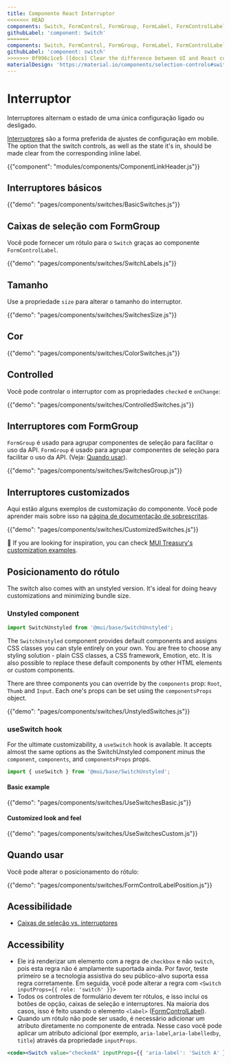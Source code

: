 ```yaml
---
title: Componente React Interruptor
<<<<<<< HEAD
components: Switch, FormControl, FormGroup, FormLabel, FormControlLabel
githubLabel: 'component: Switch'
=======
components: Switch, FormControl, FormGroup, FormLabel, FormControlLabel, SwitchUnstyled
githubLabel: 'component: switch'
>>>>>>> 0f996c1ce5 ([docs] Clear the difference between UI and React components)
materialDesign: 'https://material.io/components/selection-controls#switches'
---
```


# Interruptor

<p class="description">Interruptores alternam o estado de uma única configuração ligado ou desligado.</p>

[Interruptores](https://material.io/design/components/selection-controls.html#switches) são a forma preferida de ajustes de configuração em mobile. The option that the switch controls, as well as the state it's in, should be made clear from the corresponding inline label.

{{"component": "modules/components/ComponentLinkHeader.js"}}

## Interruptores básicos

{{"demo": "pages/components/switches/BasicSwitches.js"}}

## Caixas de seleção com FormGroup

Você pode fornecer um rótulo para o `Switch` graças ao componente `FormControlLabel`.

{{"demo": "pages/components/switches/SwitchLabels.js"}}

## Tamanho

Use a propriedade `size` para alterar o tamanho do interruptor.

{{"demo": "pages/components/switches/SwitchesSize.js"}}

## Cor

{{"demo": "pages/components/switches/ColorSwitches.js"}}

## Controlled

Você pode controlar o interruptor com as propriedades `checked` e `onChange`:

{{"demo": "pages/components/switches/ControlledSwitches.js"}}

## Interruptores com FormGroup

`FormGroup` é usado para agrupar componentes de seleção para facilitar o uso da API. `FormGroup` é usado para agrupar componentes de seleção para facilitar o uso da API. (Veja: [Quando usar](#when-to-use)).

{{"demo": "pages/components/switches/SwitchesGroup.js"}}

## Interruptores customizados

Aqui estão alguns exemplos de customização do componente. Você pode aprender mais sobre isso na [página de documentação de sobrescritas](/customization/how-to-customize/).

{{"demo": "pages/components/switches/CustomizedSwitches.js"}}

🎨 If you are looking for inspiration, you can check [MUI Treasury's customization examples](https://mui-treasury.com/styles/switch/).

## Posicionamento do rótulo

The switch also comes with an unstyled version. It's ideal for doing heavy customizations and minimizing bundle size.

### Unstyled component

```jsx
import SwitchUnstyled from '@mui/base/SwitchUnstyled';
```

The `SwitchUnstyled` component provides default components and assigns CSS classes you can style entirely on your own. You are free to choose any styling solution - plain CSS classes, a CSS framework, Emotion, etc. It is also possible to replace these default components by other HTML elements or custom components.

There are three components you can override by the `components` prop: `Root`, `Thumb` and `Input`. Each one's props can be set using the `componentsProps` object.

{{"demo": "pages/components/switches/UnstyledSwitches.js"}}

### useSwitch hook

For the ultimate customizability, a `useSwitch` hook is available. It accepts almost the same options as the SwitchUnstyled component minus the `component`, `components`, and `componentsProps` props.

```jsx
import { useSwitch } from '@mui/base/SwitchUnstyled';
```

#### Basic example

{{"demo": "pages/components/switches/UseSwitchesBasic.js"}}

#### Customized look and feel

{{"demo": "pages/components/switches/UseSwitchesCustom.js"}}

## Quando usar

Você pode alterar o posicionamento do rótulo:

{{"demo": "pages/components/switches/FormControlLabelPosition.js"}}

## Acessibilidade

- [Caixas de seleção vs. interruptores](https://uxplanet.org/checkbox-vs-toggle-switch-7fc6e83f10b8)

## Accessibility

- Ele irá renderizar um elemento com a regra de `checkbox` e não `switch`, pois esta regra não é amplamente suportada ainda. Por favor, teste primeiro se a tecnologia assistiva do seu público-alvo suporta essa regra corretamente. Em seguida, você pode alterar a regra com `<Switch inputProps={{ role: 'switch' }}>`
- Todos os controles de formulário devem ter rótulos, e isso inclui os botões de opção, caixas de seleção e interruptores. Na maioria dos casos, isso é feito usando o elemento `<label>` ([FormControlLabel](/api/form-control-label/)).
- Quando um rótulo não pode ser usado, é necessário adicionar um atributo diretamente no componente de entrada. Nesse caso você pode aplicar um atributo adicional (por exemplo, `aria-label`,`aria-labelledby`, `title`) através da propriedade `inputProps`.

```jsx
<code><Switch value="checkedA" inputProps={{ 'aria-label': 'Switch A' }} /></code>
```

</code>
